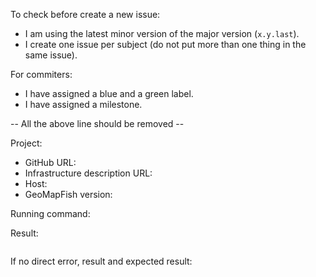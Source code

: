 To check before create a new issue:

* I am using the latest minor version of the major version (`x.y.last`).
* I create one issue per subject (do not put more than one thing in the same issue).

For commiters:

* I have assigned a blue and a green label.
* I have assigned a milestone.

-- All the above line should be removed --

Project:

* GitHub URL:
* Infrastructure description URL:
* Host:
* GeoMapFish version:

Running command: ` `

Result:

```

```

If no direct error, result and expected result:
